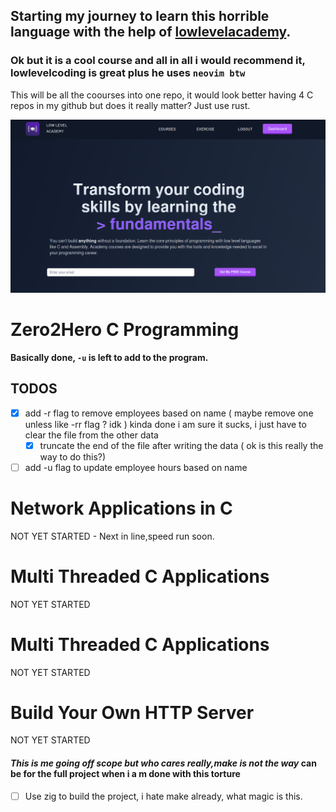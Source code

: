 ## Starting my journey to learn this horrible language with the help of [lowlevelacademy](https://lowlevel.academy/).

### __Ok but it is a cool course and all in all i would recommend it, lowlevelcoding is great plus he uses ```neovim btw```__

This will be all the coourses into one repo, it would look better having 4 C repos in my github but does it really matter? Just use rust.

![lowlevelacademy](images/home.png)


# Zero2Hero C Programming

__Basically done, ```-u``` is left to add to the program.__

## TODOS
- [X] add -r flag to remove employees based on name ( maybe remove one unless like -rr flag ? idk )
kinda done i am sure it sucks, i just have to clear the file from the other data
  - [X] truncate the end of the file after writing the data ( ok is this really the way to do this?)
- [ ] add -u flag to update employee hours based on name

# Network Applications in C

NOT YET STARTED - Next in line,speed run soon.

# Multi Threaded C Applications

NOT YET STARTED

# Multi Threaded C Applications

NOT YET STARTED

# Build Your Own HTTP Server

NOT YET STARTED


#### _This is me going off scope but who cares really,make is not the way_ can be for the full project when i a m done with this torture
- [ ] Use zig to build the project, i hate make already, what magic is this.
